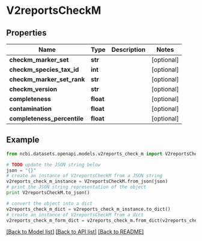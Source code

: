 # V2reportsCheckM


## Properties

Name | Type | Description | Notes
------------ | ------------- | ------------- | -------------
**checkm_marker_set** | **str** |  | [optional] 
**checkm_species_tax_id** | **int** |  | [optional] 
**checkm_marker_set_rank** | **str** |  | [optional] 
**checkm_version** | **str** |  | [optional] 
**completeness** | **float** |  | [optional] 
**contamination** | **float** |  | [optional] 
**completeness_percentile** | **float** |  | [optional] 

## Example

```python
from ncbi.datasets.openapi.models.v2reports_check_m import V2reportsCheckM

# TODO update the JSON string below
json = "{}"
# create an instance of V2reportsCheckM from a JSON string
v2reports_check_m_instance = V2reportsCheckM.from_json(json)
# print the JSON string representation of the object
print V2reportsCheckM.to_json()

# convert the object into a dict
v2reports_check_m_dict = v2reports_check_m_instance.to_dict()
# create an instance of V2reportsCheckM from a dict
v2reports_check_m_form_dict = v2reports_check_m.from_dict(v2reports_check_m_dict)
```
[[Back to Model list]](../README.md#documentation-for-models) [[Back to API list]](../README.md#documentation-for-api-endpoints) [[Back to README]](../README.md)


